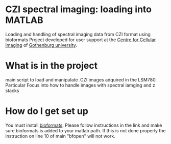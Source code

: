 # CZI spectral imaging: loading into MATLAB
Loading and handling of spectral imaging data from CZI format using bioformats
Project developed for user support at the [Centre for Cellular Imaging](https://cf.gu.se/english/centre_for_cellular_imaging) of [Gothenburg university](https://www.gu.se/english). 
# What is in the project

main script to load and manipulate .CZI images adquired in the LSM780. Particular Focus into how to handle images with spectral iamging and z stacks

# How do I get set up
You must install [bioformats](https://docs.openmicroscopy.org/bio-formats/6.1.0/users/matlab/index.html). Please follow instructions in the link and make sure bioformats is added to your matlab path. If this is not done properly the instruction on line 10 of main "bfopen" will not work.



